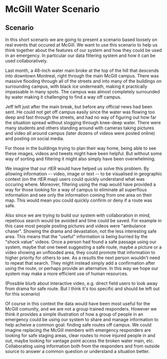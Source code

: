 # McGill Water Scenario

## Scenario
In this short scenario we are going to present a scenario based loosely on real events that occured at McGill. We want to use this scenario to help us think together about the features of our system and how they could be used in an emergency. In particular our data filtering system and how it can be used collaboratively.

Last month, a 48-inch water main broke at the top of the hill that descends into downtown Montreal, right through the main McGill campus. There was massive flooding through all of the streets and into many of the buildings on surrounding campus, with black ice underneath, making it practically impassable in many spots. The campus was almost completely surrounded by water making it challenging to find a way off campus.

Jeff left just after the main break, but before any official news had been sent. He could not get off campus easily since the water was flowing too deep and fast through the streets, and had no way of figuring out how far the situation spread without slogging through knee-deep water. There were many students and others standing around with cameras taking pictures and video all around campus (later dozens of videos were posted online) and posting on social media.

For those in the buildings trying to plan their way home, being able to see these images, videos and tweets might have been helpful. But without some way of sorting and filtering it might also simply have been overwhelming. 

We imagine that our rtER would have helped us solve this problem. By allowing information -- video, image or text -- to be visualised in geographic context (on the rtER map) users could quickly understand what was occuring where. Moreover, filtering using the map would have provided a way for those looking for a way of campus to eliminate all superflous information and see only the information coming from one area on their map. This would mean you could quickly confirm or deny if a route was safe. 

Also since we are trying to build our system with collaboration in mind, repetious search would be avoided and time could be saved. For example in this case most people posting pictures and videos were "ambulance chaser". Showing the drama and devastation, not the less interesting safe area. This means that the "useful" information is being burried by the "shock value" videos. Once a person had found a safe passage using our system, maybe that one tweet suggesting a safe route, maybe a picture or a video showing an unflooded area, they could promote that information to higher priority for others to see. As a results the next person wouldn't need to repeat that search. They might instead simply add a confirmation after using the route, or perhaps provide an alternative. In this way we hope our system may make a more efficient use of human resources.

(Possible blurb about interactive video, e.g. direct field users to look away from drama for safe route. But I think it's too specific and should be left out for this scenario)

Of course in this context the data would have been most useful for the McGill comunity, and we are not a group trained responders. However we think it provides a simple illustration of how a group of people in an emergency could be using our system to share and manage information to help acheive a common goal: finding safe routes off campus. We could imagine replacing the McGill members with emergency responders are looking for safe staging areas, clear routes to move injured people in and out, maybe looking for vantage point access the broken water main, etc. Collaborating using information both from the responders and from outside source to answer a common question or understand a situation better.